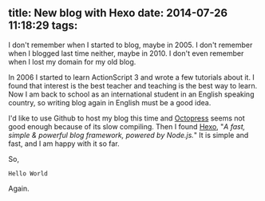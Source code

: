 title: New blog with Hexo
date: 2014-07-26 11:18:29
tags:
---
I don't remember when I started to blog, maybe in 2005. I don't remember when I blogged last time neither, maybe in 2010. I don't even remember when I lost my domain for my old blog.

In 2006 I started to learn ActionScript 3 and wrote a few tutorials about it. I found that interest is the best teacher and teaching is the best way to learn. Now I am back to school as an international student in an English speaking country, so writing blog again in English must be a good idea.

I'd like to use Github to host my blog this time and [Octopress](http://octopress.org/) seems not good enough because of its slow compiling. Then I found [Hexo](http://hexo.io/), "_A fast, simple & powerful blog framework, powered by Node.js._" It is simple and fast, and I am happy with it so far.

So,
```
Hello World
```
Again.
